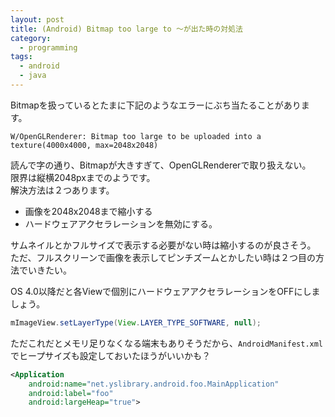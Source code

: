 ```yaml
---
layout: post
title: (Android) Bitmap too large to 〜が出た時の対処法
category:
  - programming
tags:
  - android
  - java
---
```


Bitmapを扱っているとたまに下記のようなエラーにぶち当たることがあります。


```
W/OpenGLRenderer: Bitmap too large to be uploaded into a texture(4000x4000, max=2048x2048)
```

読んで字の通り、Bitmapが大きすぎて、OpenGLRendererで取り扱えない。  
限界は縦横2048pxまでのようです。  
解決方法は２つあります。

- 画像を2048x2048まで縮小する
- ハードウェアアクセラレーションを無効にする。

サムネイルとかフルサイズで表示する必要がない時は縮小するのが良さそう。  
ただ、フルスクリーンで画像を表示してピンチズームとかしたい時は２つ目の方法でいきたい。

OS 4.0以降だと各Viewで個別にハードウェアアクセラレーションをOFFにしましょう。

```java
mImageView.setLayerType(View.LAYER_TYPE_SOFTWARE, null);
```

ただこれだとメモリ足りなくなる端末もありそうだから、`AndroidManifest.xml`でヒープサイズも設定しておいたほうがいいかも？

```xml
<Application
    android:name="net.yslibrary.android.foo.MainApplication"
    android:label="foo"
    android:largeHeap="true">
```



